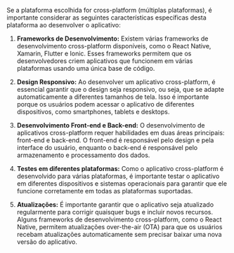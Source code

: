 Se a plataforma escolhida for cross-platform (múltiplas plataformas), é importante considerar as seguintes características específicas desta plataforma ao desenvolver o aplicativo:

1. **Frameworks de Desenvolvimento:** Existem várias frameworks de desenvolvimento cross-platform disponíveis, como o React Native, Xamarin, Flutter e Ionic. Esses frameworks permitem que os desenvolvedores criem aplicativos que funcionem em várias plataformas usando uma única base de código.

2. **Design Responsivo:**  Ao desenvolver um aplicativo cross-platform, é essencial garantir que o design seja responsivo, ou seja, que se adapte automaticamente a diferentes tamanhos de tela. Isso é importante porque os usuários podem acessar o aplicativo de diferentes dispositivos, como smartphones, tablets e desktops.

3. **Desenvolvimento Front-end e Back-end:** O desenvolvimento de aplicativos cross-platform requer habilidades em duas áreas principais: front-end e back-end. O front-end é responsável pelo design e pela interface do usuário, enquanto o back-end é responsável pelo armazenamento e processamento dos dados.

4. **Testes em diferentes plataformas:** Como o aplicativo cross-platform é desenvolvido para várias plataformas, é importante testar o aplicativo em diferentes dispositivos e sistemas operacionais para garantir que ele funcione corretamente em todas as plataformas suportadas.

5. **Atualizações:** É importante garantir que o aplicativo seja atualizado regularmente para corrigir quaisquer bugs e incluir novos recursos. Alguns frameworks de desenvolvimento cross-platform, como o React Native, permitem atualizações over-the-air (OTA) para que os usuários recebam atualizações automaticamente sem precisar baixar uma nova versão do aplicativo.
